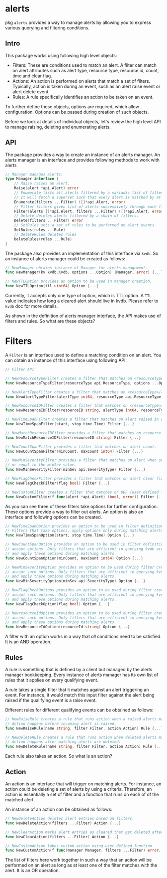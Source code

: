 # alerts
pkg `alerts` provides a way to manage alerts by allowing you to express various querying and 
filtering conditions.

## Intro
This package works using following high level objects:
* Filters: These are conditions used to match an alert. A filter can match on alert attributes
such as alert type, resource type, resource id, count, time and clear flag.
* Actions: An action is performed on alerts that match a set of filters. Typically, action is taken
during an event, such as an alert raise event or alert delete event.
* Rules: A rule specifically identifies an action to be taken on an event.

To further define these objects, options are required, which allow configuration. Options can be passed during creation
of such objects.

Before we look at details of individual objects, let's review the high level API to manage raising, deleting and
enumerating alerts.

## API
The package provides a way to create an instance of an alerts manager. An alerts manager is an interface and provides
following methods to work with alerts
```go
// Manager manages alerts.
type Manager interface {
	// Raise raises an alert.
	Raise(alert *api.Alert) error
	// Enumerate lists all alerts filtered by a variadic list of filters.
	// It will fetch a superset such that every alert is matched by at least one filter.
	Enumerate(filters ...Filter) ([]*api.Alert, error)
	// Filter filters given list of alerts successively through each filter.
	Filter(alerts []*api.Alert, filters ...Filter) ([]*api.Alert, error)
	// Delete deletes alerts filtered by a chain of filters.
	Delete(filters ...Filter) error
	// SetRules sets a set of rules to be performed on alert events.
	SetRules(rules ...Rule)
	// DeleteRules deletes rules
	DeleteRules(rules ...Rule)
}
```

The package also provides an implementation of this interface via `kvdb`. So an instance of alerts manager could be 
created as follows:
```go
// NewManager obtains instance of Manager for alerts management.
func NewManager(kv kvdb.Kvdb, options ...Option) (Manager, error) {...}

// NewTTLOption provides an option to be used in manager creation.
func NewTTLOption(ttl uint64) Option {...}
```

Currently, it accepts only one type of option, which is TTL option. A `TTL` value indicates how long a cleared
alert should live in kvdb. Please refer to `kvdb` doc for more details.

As shown in the definition of alerts manager interface, the API makes use of filters and rules. So what are these objects?

# Filters
A `Filter` is an interface used to define a matching condition on an alert. 
You can obtain an instance of this interface using following API:
```go
// Filter API

// NewResourceTypeFilter creates a filter that matches on <resourceType>
func NewResourceTypeFilter(resourceType api.ResourceType, options ...Option) Filter {...}

// NewAlertTypeFilter creates a filter that matches on <resourceType>/<alertType>
func NewAlertTypeFilter(alertType int64, resourceType api.ResourceType, options ...Option) Filter {...}

// NewResourceIDFilter creates a filter that matches on <resourceType>/<alertType>/<resourceID>
func NewResourceIDFilter(resourceID string, alertType int64, resourceType api.ResourceType, options ...Option) Filter {...}

// NewTimeSpanFilter creates a filter that matches on alert raised in a given time window.
func NewTimeSpanFilter(start, stop time.Time) Filter {...}

// NewMatchResourceIDFilter provides a filter that matches on resource id.
func NewMatchResourceIDFilter(resourceID string) Filter {...}

// NewCountSpanFilter provides a filter that matches on alert count.
func NewCountSpanFilter(minCount, maxCount int64) Filter {...}

// NewMinSeverityFilter provides a filter that matches on alert when severity is greater than
// or equal to the minSev value.
func NewMinSeverityFilter(minSev api.SeverityType) Filter {...}

// NewFlagCheckFilter provides a filter that matches on alert clear flag.
func NewFlagCheckFilter(flag bool) Filter {...}

// NewCustomFilter creates a filter that matches on UDF (user defined function)
func NewCustomFilter(f func(alert *api.Alert) (bool, error)) Filter {...}
```

As you can see three of these filters take options for further configuration. These options provide a way to filter
out alerts. An option is also an interface and following options can be created.

```go
// NewTimeSpanOption provides an option to be used in filter definition.
// Filters that take options, apply options only during matching alerts.
func NewTimeSpanOption(start, stop time.Time) Option {...}

// NewCountSpanOption provides an option to be used in filter definition that
// accept options. Only filters that are efficient in querying kvdb accept options
// and apply these options during matching alerts.
func NewCountSpanOption(minCount, maxCount int64) Option {...}

// NewMinSeverityOption provides an option to be used during filter creation that
// accept such options. Only filters that are efficient in querying kvdb accept options
// and apply these options during matching alerts.
func NewMinSeverityOption(minSev api.SeverityType) Option {...}

// NewFlagCheckOptions provides an option to be used during filter creation that
// accept such options. Only filters that are efficient in querying kvdb accept options
// and apply these options during matching alerts.
func NewFlagCheckOption(flag bool) Option {...}

// NewresourceIdOption provides an option to be used during filter creation that
// accept such options. Only filters that are efficient in querying kvdb accept options
// and apply these options during matching alerts.
func NewResourceIdOption(resourceId string) Option {...}
```

A filter with an option works in a way that _all_ conditions need to be satisfied. It is an AND operation.

## Rules
A rule is something that is defined by a client but managed by the alerts manager bookkeeping. Every instance
of alerts manager has its own list of rules that it applies on every qualifying event.

A rule takes a single filter that it matches against an alert triggering an event. For instance, it would match
this input filter against the alert being raised if the qualifying event is a raise event.

Different rules for different qualifying events can be obtained as follows:
```go
// NewRaiseRule creates a rule that runs action when a raised alerts matche filter.
// Action happens before incoming alert is raised.
func NewRaiseRule(name string, filter Filter, action Action) Rule {...}

// NewDeleteRule creates a rule that runs action when deleted alerts matche filter.
// Action happens after matching alerts are deleted.
func NewDeleteRule(name string, filter Filter, action Action) Rule {...}
```

Each rule also takes an action. So what is an action?

## Action
An action is an interface that will trigger on matching alerts. For instance, an action could be deleting a set of
alerts by using a criteria. Therefore, an action is essentially a set of filter and a function that runs on each of
of the matched alert.

An instance of an action can be obtained as follows:

```go
// NewDeleteAction deletes alert entries based on filters.
func NewDeleteAction(filters ...Filter) Action {...}

// NewClearAction marks alert entries as cleared that get deleted after half a day of life in kvdb.
func NewClearAction(filters ...Filter) Action {...}

// NewCustomAction takes custom action using user defined function.
func NewCustomAction(f func(manager Manager, filters ...Filter) error, filters ...Filter) Action {...}
```

The list of filters here work together in such a way that an action will be performed on an alert as long as
at least one of the filter matches with the alert. It is an OR operation.
